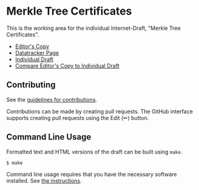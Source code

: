 # Merkle Tree Certificates

This is the working area for the individual Internet-Draft, "Merkle Tree Certificates".

* [Editor's Copy](https://davidben.github.io/merkle-tree-certs/#go.draft-davidben-tls-merkle-tree-certs.html)
* [Datatracker Page](https://datatracker.ietf.org/doc/draft-davidben-tls-merkle-tree-certs)
* [Individual Draft](https://datatracker.ietf.org/doc/html/draft-davidben-tls-merkle-tree-certs)
* [Compare Editor's Copy to Individual Draft](https://davidben.github.io/merkle-tree-certs/#go.draft-davidben-tls-merkle-tree-certs.diff)


## Contributing

See the
[guidelines for contributions](https://github.com/davidben/merkle-tree-certs/blob/main/CONTRIBUTING.md).

Contributions can be made by creating pull requests.
The GitHub interface supports creating pull requests using the Edit (✏) button.


## Command Line Usage

Formatted text and HTML versions of the draft can be built using `make`.

```sh
$ make
```

Command line usage requires that you have the necessary software installed.  See
[the instructions](https://github.com/martinthomson/i-d-template/blob/main/doc/SETUP.md).

